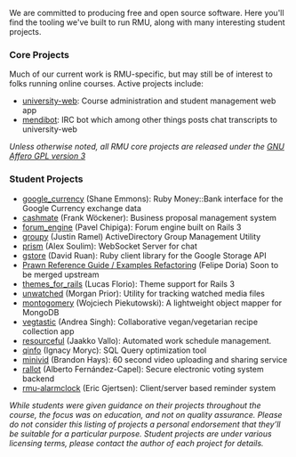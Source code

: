 We are committed to producing free and open source software.  Here you'll find the tooling we've built to run RMU, along with many interesting student projects.

### Core Projects

Much of our current work is RMU-specific, but may still be of interest to folks running online courses.  Active projects include:

  * [university-web](https://github.com/rmu/university-web): Course administration and student management web app
  * [mendibot](https://github.com/rmu/mendibot): IRC bot which among other things posts chat transcripts to university-web 

_Unless otherwise noted, all RMU core projects are released under the [GNU Affero GPL version 3](http://www.gnu.org/licenses/agpl.html)_

### Student Projects

<ul>
	<li><a href="http://github.com/RubyMoney/google_currency">google_currency</a> (Shane Emmons): Ruby Money::Bank interface for the Google Currency exchange data</li>
	<li><a href="http://github.com/fwoeck/cashmate">cashmate</a> (Frank Wöckener): Business proposal management system</li>
	<li><a href="http://github.com/chipiga/forum_engine">forum_engine</a> (Pavel Chipiga): Forum engine built on Rails 3</li>
	<li><a href="http://github.com/justinramel/groupy">groupy</a> (Justin Ramel) ActiveDirectory Group Management Utility</li>
	<li><a href="http://github.com/soulim/prism">prism</a> (Alex Soulim): WebSocket Server for chat</li>
	<li><a href="http://github.com/ruanwz/gstore">gstore</a> (David Ruan): Ruby client library for the Google Storage <span class="caps">API</span></li>
	<li><a href="http://groups.google.com/group/prawn-ruby/browse_thread/thread/e2c3ac97065db4ca/2fd7a9b4ba60be6d?lnk=gst&amp;q=examples#2fd7a9b4ba60be6d">Prawn Reference Guide / Examples Refactoring</a> (Felipe Doria) Soon to be merged upstream</li>
	<li><a href="http://github.com/lucasefe/themes_for_rails">themes_for_rails</a> (Lucas Florio): Theme support for Rails 3</li>
	<li><a href="http://github.com/morganp/unwatched">unwatched</a> (Morgan Prior): Utility for tracking watched media files</li>
	<li><a href="http://github.com/wpiekutowski/montgomery">montogomery</a> (Wojciech Piekutowski): A lightweight object mapper for MongoDB</li>
	<li><a href="http://github.com/madebydna/vegtastic">vegtastic</a> (Andrea Singh): Collaborative vegan/vegetarian recipe collection app</li>
	<li><a href="http://github.com/jazzu/resourceful">resourceful</a> (Jaakko Vallo): Automated work schedule management.</li>
	<li><a href="http://github.com/ignacy/qinfo">qinfo</a> (Ignacy Moryc): <span class="caps">SQL</span> Query optimization tool</li>
	<li><a href="http://github.com/tehviking/minivid">minivid</a> (Brandon Hays): 60 second video uploading and sharing service</li>
	<li><a href="http://github.com/afcapel/rallot">rallot</a> (Alberto Fernández-Capel): Secure electronic voting system backend</li>
	<li><a href="http://github.com/ericgj/rmu-alarmclock">rmu-alarmclock</a> (Eric Gjertsen): Client/server based reminder system</li>
</ul>

_While students were given guidance on their projects throughout the course, the focus was on education, and not on quality assurance. Please do not consider this listing of projects a personal endorsement that they’ll be suitable for a particular purpose.  Student projects are under various licensing terms, please contact the author of each project for details._